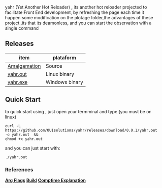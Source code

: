 yahr (Yet Another Hot Reloader) , its another hot reloader
projected to facilitate Front End development, by refreshing the page
each time it happen some modification on the plotage folder,the advantages of
these project ,its that its deamonless, and you can start the observation
with a single command

## Releases
| item          | plataform |
|-------        |-----------|
| [Amalgamation](https://github.com/OUIsolutions/yahr/releases/download/0.0.1/yahr.c)| Source  |
| [yahr.out](https://github.com/OUIsolutions/yahr/releases/download/0.0.1/yahr.out)|Linux binary|
| [yahr.exe](https://github.com/OUIsolutions/yahr/releases/download/0.0.1/yahr.exe)|Windows binary |

## Quick Start
to quick start using , just open your termminal and type (you must be on linux)
```shell
curl -L https://github.com/OUIsolutions/yahr/releases/download/0.0.1/yahr.out -o yahr.out  && 
chmod +x yahr.out 
```
and you can just start with:
```shell 
./yahr.out
```
###  References
<b> [Arg Flags](/docs/argv_flags.md)</b>
<b> [Build](/docs/build.md)</b>
<b> [Comptime Explanation](/docs/comptime_explanation.md) </b>
